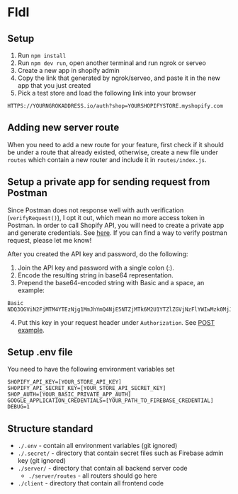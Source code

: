 # Fldl

## Setup
1. Run `npm install`
2. Run `npm dev run`, open another terminal and run ngrok or serveo
3. Create a new app in shopify admin
4. Copy the link that generated by ngrok/serveo, and paste it in the new app that you just created
5. Pick a test store and load the following link into your browser
```
HTTPS://YOURNGROKADDRESS.io/auth?shop=YOURSHOPIFYSTORE.myshopify.com
```

## Adding new server route
When you need to add a new route for your feature, first check if it should be under a route that already existed, otherwise, create a new file under `routes` which contain a new router and include it in `routes/index.js`.

## Setup a private app for sending request from Postman
Since Postman does not response well with auth verification (`verifyRequest()`), I opt it out, which mean no more access token in Postman. In order to call Shopify API, you will need to create a private app and generate credentials. See [here](https://help.shopify.com/en/api/getting-started/authentication/private-authentication). If you can find a way to verify postman request, please let me know!

After you created the API key and password, do the following:
1. Join the API key and password with a single colon (:).
2. Encode the resulting string in base64 representation.
3. Prepend the base64-encoded string with Basic and a space, an example:
```
Basic NDQ3OGViN2FjMTM4YTEzNjg1MmJhYmQ4NjE5NTZjMTk6M2U1YTZlZGVjNzFlYWIwMzk0MjJjNjQ0NGQwMjY1OWQ=
```
4. Put this key in your request header under `Authorization`. See [POST example](https://github.com/alcfy/Fldl/blob/master/server/routes/products.js#L10).

## Setup .env file
You need to have the following environment variables set
```
SHOPIFY_API_KEY=[YOUR_STORE_API_KEY]
SHOPIFY_API_SECRET_KEY=[YOUR_STORE_API_SECRET_KEY]
SHOP_AUTH=[YOUR_BASIC_PRIVATE_APP_AUTH]
GOOGLE_APPLICATION_CREDENTIALS=[YOUR_PATH_TO_FIREBASE_CREDENTIAL]
DEBUG=1
```
## Structure standard
- `./.env` - contain all environment variables (git ignored)
- `./.secret/` - directory that contain secret files such as Firebase admin key (git ignored)
- `./server/` - directory that contain all backend server code
  - `./server/routes` - all routers should go here
- `./client` - directory that contain all frontend code
